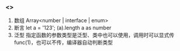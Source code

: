 ### <>
1. 数组 Array<number | interface | enum>
2. 断言 let a = '123'; (<string>a).length    a as number
3. 泛型 <T> 指定函数的参数类型是泛型、类中也可以使用，调用时可以显式传 func<number>(1)，也可以不传，编译器自动判断类型
